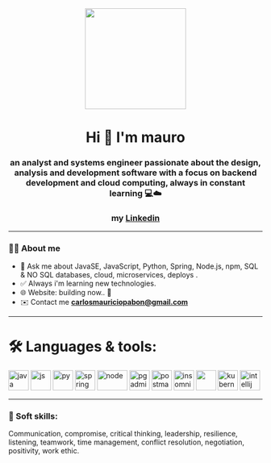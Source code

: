 <div id="header" align="center">
  <img src="https://media.giphy.com/media/giKklFontfveZrNXjz/giphy.gif" width="200"/>
  <h1 align="center">Hi 👋 I'm mauro </h1>
  <h3 align="center">an analyst and systems engineer passionate about the design, analysis and development software with a focus on backend development and cloud computing, always in constant learning 💻☁️</h3>
  <h3 align="center">my <a href="https://www.linkedin.com/in/mauromarulanda/">Linkedin</a></h3>
</div>

<!--
**mauromarulanda/mauromarulanda** is a ✨ _special_ ✨ repository because its `README.md` (this file) appears on your GitHub profile.
-->

---
### 🧑‍💻 About me

- 🤔 Ask me about JavaSE, JavaScript, Python, Spring, Node.js, npm, SQL & NO SQL databases, cloud, microservices, deploys .
- ✅ Always i'm learning new technologies.
- 🌐 Website: building now.. 🔨
- ✉️ Contact me **carlosmauriciopabon@gmail.com**

---

<div align="left">
  <h1>🛠️ Languages & tools:</h1>
  <img src="https://cdn.worldvectorlogo.com/logos/java.svg" title="JavaSE" alt="java" width="40" height="40" />
  <img src="https://upload.wikimedia.org/wikipedia/commons/thumb/9/99/Unofficial_JavaScript_logo_2.svg/512px-Unofficial_JavaScript_logo_2.svg.png?20141107110902" title="JavaScript" alt="js" width="40" height="40" />
  <img src="https://www.svgrepo.com/show/376344/python.svg" title="Python" alt="py" width="40" height="40" />
  <img src="https://cdn.worldvectorlogo.com/logos/spring-3.svg" title="Spring" alt="spring" width="40" height="40" />
  <img src="https://upload.wikimedia.org/wikipedia/commons/thumb/d/d9/Node.js_logo.svg/2560px-Node.js_logo.svg.png" title="Node.js" alt="node" width="60" height="40" />
  <img src="https://upload.wikimedia.org/wikipedia/commons/thumb/2/29/Postgresql_elephant.svg/1985px-Postgresql_elephant.svg.png" title="pgadmin" alt="pgadmin" width="40" height="40" />
  <img src="https://www.svgrepo.com/download/354202/postman-icon.svg" title="Postman" alt="postman" width="40" height="40" />
  <img src="https://www.svgrepo.com/show/353904/insomnia.svg" title="Insomnia" alt="insomnia" width="40" height="40" />
  <img src="https://www.svgrepo.com/download/331370/docker.svg" width="40" height="40" />
  <img src="https://upload.wikimedia.org/wikipedia/commons/3/39/Kubernetes_logo_without_workmark.svg" title="kubernetes" alt="kubernetes" width="40" height="40" />
  <img src="https://upload.wikimedia.org/wikipedia/commons/thumb/9/9c/IntelliJ_IDEA_Icon.svg/2048px-IntelliJ_IDEA_Icon.svg.png" title="intellij IDEA" alt="intellij" width="40" height="40" />
</div>

<!--
-->

---
### 📌 Soft skills:
Communication, compromise, critical thinking, leadership, resilience, listening, teamwork, time management, conflict resolution, negotiation, positivity, work ethic.
